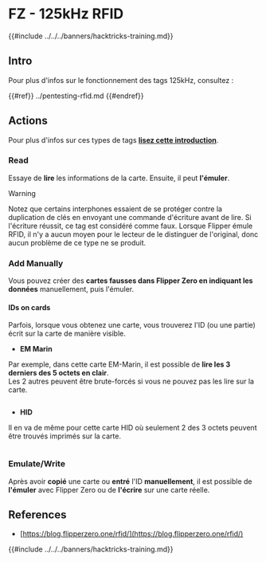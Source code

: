 # FZ - 125kHz RFID

{{#include ../../../banners/hacktricks-training.md}}


## Intro

Pour plus d'infos sur le fonctionnement des tags 125kHz, consultez :


{{#ref}}
../pentesting-rfid.md
{{#endref}}

## Actions

Pour plus d'infos sur ces types de tags [**lisez cette introduction**](../pentesting-rfid.md#low-frequency-rfid-tags-125khz).

### Read

Essaye de **lire** les informations de la carte. Ensuite, il peut **l'émuler**.

> [!WARNING]
> Notez que certains interphones essaient de se protéger contre la duplication de clés en envoyant une commande d'écriture avant de lire. Si l'écriture réussit, ce tag est considéré comme faux. Lorsque Flipper émule RFID, il n'y a aucun moyen pour le lecteur de le distinguer de l'original, donc aucun problème de ce type ne se produit.

### Add Manually

Vous pouvez créer des **cartes fausses dans Flipper Zero en indiquant les données** manuellement, puis l'émuler.

#### IDs on cards

Parfois, lorsque vous obtenez une carte, vous trouverez l'ID (ou une partie) écrit sur la carte de manière visible.

- **EM Marin**

Par exemple, dans cette carte EM-Marin, il est possible de **lire les 3 derniers des 5 octets en clair**.\
Les 2 autres peuvent être brute-forcés si vous ne pouvez pas les lire sur la carte.

<figure><img src="../../../images/image (104).png" alt=""><figcaption></figcaption></figure>

- **HID**

Il en va de même pour cette carte HID où seulement 2 des 3 octets peuvent être trouvés imprimés sur la carte.

<figure><img src="../../../images/image (1014).png" alt=""><figcaption></figcaption></figure>

### Emulate/Write

Après avoir **copié** une carte ou **entré** l'ID **manuellement**, il est possible de **l'émuler** avec Flipper Zero ou de **l'écrire** sur une carte réelle.

## References

- [https://blog.flipperzero.one/rfid/](https://blog.flipperzero.one/rfid/)


{{#include ../../../banners/hacktricks-training.md}}
